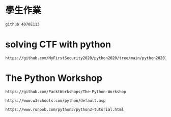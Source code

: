 # 學生作業
```
github 4070E113
```
# solving CTF with python 
```
https://github.com/MyFirstSecurity2020/python2020/tree/main/python202010
```
# The Python Workshop
```
https://github.com/PacktWorkshops/The-Python-Workshop
```
```
https://www.w3schools.com/python/default.asp

https://www.runoob.com/python3/python3-tutorial.html
```
